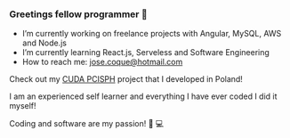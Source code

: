 ### Greetings fellow programmer 👋

- I’m currently working on freelance projects with Angular, MySQL, AWS and Node.js
- I’m currently learning React.js, Serveless and Software Engineering
- How to reach me: jose.coque@hotmail.com

Check out my [CUDA PCISPH](https://github.com/ZehCoque/CUDA_PCISPH) project that I developed in Poland!

I am an experienced self learner and everything I have ever coded I did it myself!

Coding and software are my passion! :blue_heart: :computer:

